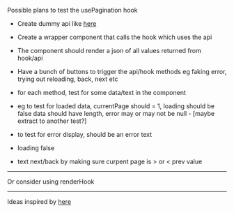 Possible plans to test the usePagination hook

- Create dummy api like  [here](https://github.dev/reduxjs/redux-toolkit/blob/64a30d83384d77bcbc59231fa32aa2f1acd67020/packages/toolkit/src/query/tests/buildHooks.test.tsx#L95-L114)
  
- Create a wrapper component that calls the hook which uses the api
- The component should render a json of all values returned from hook/api
- Have a bunch of buttons to trigger the api/hook methods eg faking error, trying out reloading, back, next etc
- for each method, test for some data/text in the component


- eg to test for loaded data,
currentPage should = 1,
loading should be false
data should have length, error may or may not be null - [maybe extract to another test?]

- to test for error display, should be an error text
- loading false
  
- text next/back by making sure curpent page is > or < prev value


___________________

Or  consider using renderHook

_______________





Ideas inspired by [here](https://github.dev/reduxjs/redux-toolkit/blob/64a30d83384d77bcbc59231fa32aa2f1acd67020/packages/toolkit/src/query/tests/buildHooks.test.tsx#L95-L114)
